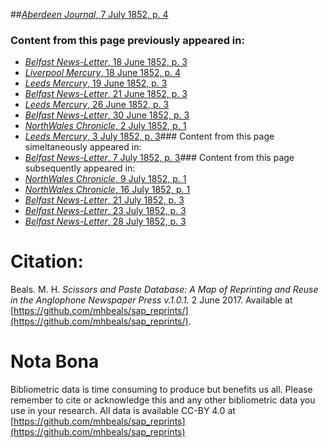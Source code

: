 ##[*Aberdeen Journal*, 7 July 1852, p. 4](https://mhbeals.github.io/sap_html/Aberdeen-Journal/Aberdeen-Journal-7-July-1852-p-4)

### Content from this page previously appeared in:
+ [*Belfast News-Letter*, 18 June 1852, p. 3](https://mhbeals.github.io/sap_html/Belfast-News-Letter/Belfast-News-Letter-18-June-1852-p-3)
+ [*Liverpool Mercury*, 18 June 1852, p. 4](https://mhbeals.github.io/sap_html/Liverpool-Mercury/Liverpool-Mercury-18-June-1852-p-4)
+ [*Leeds Mercury*, 19 June 1852, p. 3](https://mhbeals.github.io/sap_html/Leeds-Mercury/Leeds-Mercury-19-June-1852-p-3)
+ [*Belfast News-Letter*, 21 June 1852, p. 3](https://mhbeals.github.io/sap_html/Belfast-News-Letter/Belfast-News-Letter-21-June-1852-p-3)
+ [*Leeds Mercury*, 26 June 1852, p. 3](https://mhbeals.github.io/sap_html/Leeds-Mercury/Leeds-Mercury-26-June-1852-p-3)
+ [*Belfast News-Letter*, 30 June 1852, p. 3](https://mhbeals.github.io/sap_html/Belfast-News-Letter/Belfast-News-Letter-30-June-1852-p-3)
+ [*NorthWales Chronicle*, 2 July 1852, p. 1](https://mhbeals.github.io/sap_html/NorthWales-Chronicle/NorthWales-Chronicle-2-July-1852-p-1)
+ [*Leeds Mercury*, 3 July 1852, p. 3](https://mhbeals.github.io/sap_html/Leeds-Mercury/Leeds-Mercury-3-July-1852-p-3)### Content from this page simeltaneously appeared in:
+ [*Belfast News-Letter*, 7 July 1852, p. 3](https://mhbeals.github.io/sap_html/Belfast-News-Letter/Belfast-News-Letter-7-July-1852-p-3)### Content from this page subsequently appeared in:
+ [*NorthWales Chronicle*, 9 July 1852, p. 1](https://mhbeals.github.io/sap_html/NorthWales-Chronicle/NorthWales-Chronicle-9-July-1852-p-1)
+ [*NorthWales Chronicle*, 16 July 1852, p. 1](https://mhbeals.github.io/sap_html/NorthWales-Chronicle/NorthWales-Chronicle-16-July-1852-p-1)
+ [*Belfast News-Letter*, 21 July 1852, p. 3](https://mhbeals.github.io/sap_html/Belfast-News-Letter/Belfast-News-Letter-21-July-1852-p-3)
+ [*Belfast News-Letter*, 23 July 1852, p. 3](https://mhbeals.github.io/sap_html/Belfast-News-Letter/Belfast-News-Letter-23-July-1852-p-3)
+ [*Belfast News-Letter*, 28 July 1852, p. 3](https://mhbeals.github.io/sap_html/Belfast-News-Letter/Belfast-News-Letter-28-July-1852-p-3)
                    
# Citation: 

Beals. M. H. *Scissors and Paste Database: A Map of Reprinting and Reuse in the Anglophone Newspaper Press v.1.0.1.* 2 June 2017. Available at [https://github.com/mhbeals/sap_reprints/](https://github.com/mhbeals/sap_reprints/). 
                    
# Nota Bona

Bibliometric data is time consuming to produce but benefits us all. Please remember to cite or acknowledge this and any other bibliometric data you use in your research. All data is available CC-BY 4.0 at [https://github.com/mhbeals/sap_reprints](https://github.com/mhbeals/sap_reprints)